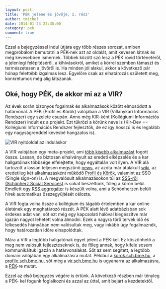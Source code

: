 ```yaml
---
layout: post
title: 'PÉK jelene és jövője, I. rész'
author: tmichel
date: 2014-01-23 22:35:00
category: pek
comment: true
---
```


Ezzel a bejegyzéssel indul útjára egy több részes sorozat, amiben megpróbálom
bemutatni a PÉK-nek azt az oldalát, amit kevesen látnak és még kevesebben
ismernek. Többek között szó lesz a PÉK rövid történetéről, a jelenlegi
felépítéséről, a kihívásokról, amiket a körrel szemben támaszt és természetesen
a jövőről is. Ha minden jól alakul, akkor a következő pár hónap felettébb
izgalmas lesz. Egyelőre csak az elhatározás született meg, konkrétumok még alig
látszanak.

## Oké, hogy PÉK, de akkor mi az a VIR?

Az évek során bizonyos fogalmak és alkalmazások között elmosódott a határvonal.
A PÉK (Profil és Körök) valójában a VIR (Villanykari Információs Rendszer) egy
szelete csupán. Anno még KIR-ként (Kollégiumi Információs Rendszer) indult ez a
projekt. Ezt tükrözi a körünk neve is (Kir-Dev == Kollégiumi Információs
Rendszer fejlesztők, de ez így hosszú is és legalább egy nagyságrenddel kevésbé
hangzatos is).

![VIR nyitóoldal az induláskor](https://warp.sch.bme.hu/img/blobs/redirect/eyJfcmFpbHMiOnsibWVzc2FnZSI6IkJBaHBPdz09IiwiZXhwIjpudWxsLCJwdXIiOiJibG9iX2lkIn19--58e32e21c0436e16d143d778b2a1c207b29b052f/vir_landing.jpg)

A VIR valójában egy meta-projekt, ami [több kisebb alkalmazást](https://vir.sch.bme.hu/index.html)
fogott össze. Lassan, de biztosan elhalványult az eredeti elképzelés és a kar
hallgatóinak többsége elfelejtette, hogy egyáltalán volt ilyen. A VIR alá
tartozott a lassan teljesen megszűnő [news](http://news.sch.bme.hu/), az azóta
már átalakult [wiki](https://wiki.sch.bme.hu/), az eredetileg két alkalmazásként
működő [Profil és Körök](https://korok.sch.bme.hu), valamint az SSO (Single
sign-on) is. A megvalósult alkalmazásokon túl az [SSS-ről (Schönherz Social Services)](https://blog.sch.bme.hu/index.php/kozosseg/2009/11/25/sss-koezoessegi-site-villanykar-modra)
is sokat beszéltünk, főleg a körön belül. Emellett egy [RSS aggregátor](http://stewie.sch.bme.hu/gitweb/?p=archive/andy/aggregator) is
készült volna, ami a Schönherzen belüli hírek automatikus összegyűjtését
célozta.

A VIR fogta volna össze a kollégium és tágabb értelemben a kar online életének
egy meghatározó részét. A PÉK alatt lévő adatbázisban sok érdekes adat van, sőt
ezt még egy kapcsolati hálóval kiegészítve már igazán nagyot lehetett volna
álmodni. Ezek a nagyra törő tervek idő és lelkesedés hiányában nem valósultak
meg, vagy inkább úgy fogalmaznék, hogy határozatlan időre elnapolódtak.

Mára a VIR a legtöbb hallgatónak egyet jelent a PÉK-kel. Ez köszönhető a meg nem
valósult fejlesztéseknek is, de főleg annak, hogy kifele sosem kommunikáltuk
igazán a határvonalakat. Sőt az sem segített, a legtöbb domain valójában egy
alkalmazásra mutat. Például a [korok.sch.bme.hu](https://korok.sch.bme.hu), a
[profile.sch.bme.hu](https://profile.sch.bme.hu), sőt még a
[vir.sch.bme.hu](https://vir.sch.bme.hu) is ugyanarra az alkalmazásra, a
[PÉK](https://github.com/kir-dev/korok)-re mutat.

Ezzel az első bejegyzés végére is értünk. A következő részben már tényleg a PÉK-
kel fogunk foglalkozni és azzal az úttal, amit bejárt a kezdetektől.
